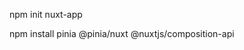 <!-- https://nuxtjs.org/docs/get-started/installation -->
npm init nuxt-app <project-name>

<!-- https://pinia.vuejs.org/ssr/nuxt.html -->
npm install pinia @pinia/nuxt @nuxtjs/composition-api
